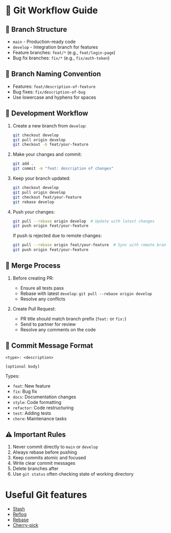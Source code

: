 # 🔄 Git Workflow Guide

## 🌳 Branch Structure

- `main` - Production-ready code
- `develop` - Integration branch for features
- Feature branches: `feat/*` (e.g., `feat/login-page`)
- Bug fix branches: `fix/*` (e.g., `fix/auth-token`)

## 📝 Branch Naming Convention

- Features: `feat/description-of-feature`
- Bug fixes: `fix/description-of-bug`
- Use lowercase and hyphens for spaces

## 🚀 Development Workflow

1. Create a new branch from `develop`:
   ```bash
   git checkout develop
   git pull origin develop
   git checkout -b feat/your-feature
   ```

2. Make your changes and commit:
   ```bash
   git add .
   git commit -m "feat: description of changes"
   ```

3. Keep your branch updated:
   ```bash
   git checkout develop
   git pull origin develop
   git checkout feat/your-feature
   git rebase develop
   ```

4. Push your changes:
   ```bash
   git pull --rebase origin develop  # Update with latest changes
   git push origin feat/your-feature
   ```

   If push is rejected due to remote changes:
   ```bash
   git pull --rebase origin feat/your-feature  # Sync with remote branch
   git push origin feat/your-feature
   ```

## 🔄 Merge Process

1. Before creating PR:
   - Ensure all tests pass
   - Rebase with latest `develop`: `git pull --rebase origin develop`
   - Resolve any conflicts

2. Create Pull Request:
   - PR title should match branch prefix (`feat:` or `fix:`)
   - Send to partner for review
   - Resolve any comments on the code


## 📝 Commit Message Format

```
<type>: <description>

[optional body]
```

Types:
- `feat`: New feature
- `fix`: Bug fix
- `docs`: Documentation changes
- `style`: Code formatting
- `refactor`: Code restructuring
- `test`: Adding tests
- `chore`: Maintenance tasks

## ⚠️ Important Rules

1. Never commit directly to `main` or `develop`
2. Always rebase before pushing
3. Keep commits atomic and focused
4. Write clear commit messages
5. Delete branches after
6. Use `git status` often checking state of working directory

# Useful Git features
- [Stash](git_stash.md)
- [Reflog](git_reflog.md)
- [Rebase](git_rebase.md)
- [Cherry-pick](git_cherry_pick.md)
